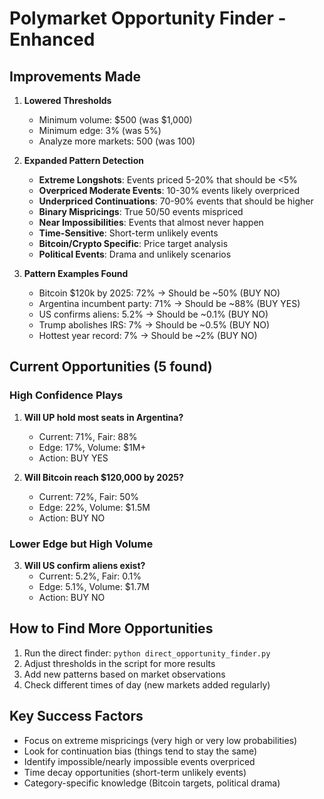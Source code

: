 # Polymarket Opportunity Finder - Enhanced

## Improvements Made

1. **Lowered Thresholds**
   - Minimum volume: $500 (was $1,000)
   - Minimum edge: 3% (was 5%)
   - Analyze more markets: 500 (was 100)

2. **Expanded Pattern Detection**
   - **Extreme Longshots**: Events priced 5-20% that should be <5%
   - **Overpriced Moderate Events**: 10-30% events likely overpriced
   - **Underpriced Continuations**: 70-90% events that should be higher
   - **Binary Mispricings**: True 50/50 events mispriced
   - **Near Impossibilities**: Events that almost never happen
   - **Time-Sensitive**: Short-term unlikely events
   - **Bitcoin/Crypto Specific**: Price target analysis
   - **Political Events**: Drama and unlikely scenarios

3. **Pattern Examples Found**
   - Bitcoin $120k by 2025: 72% → Should be ~50% (BUY NO)
   - Argentina incumbent party: 71% → Should be ~88% (BUY YES)
   - US confirms aliens: 5.2% → Should be ~0.1% (BUY NO)
   - Trump abolishes IRS: 7% → Should be ~0.5% (BUY NO)
   - Hottest year record: 7% → Should be ~2% (BUY NO)

## Current Opportunities (5 found)

### High Confidence Plays
1. **Will UP hold most seats in Argentina?**
   - Current: 71%, Fair: 88%
   - Edge: 17%, Volume: $1M+
   - Action: BUY YES

2. **Will Bitcoin reach $120,000 by 2025?**
   - Current: 72%, Fair: 50%
   - Edge: 22%, Volume: $1.5M
   - Action: BUY NO

### Lower Edge but High Volume
3. **Will US confirm aliens exist?**
   - Current: 5.2%, Fair: 0.1%
   - Edge: 5.1%, Volume: $1.7M
   - Action: BUY NO

## How to Find More Opportunities

1. Run the direct finder: `python direct_opportunity_finder.py`
2. Adjust thresholds in the script for more results
3. Add new patterns based on market observations
4. Check different times of day (new markets added regularly)

## Key Success Factors
- Focus on extreme mispricings (very high or very low probabilities)
- Look for continuation bias (things tend to stay the same)
- Identify impossible/nearly impossible events overpriced
- Time decay opportunities (short-term unlikely events)
- Category-specific knowledge (Bitcoin targets, political drama)